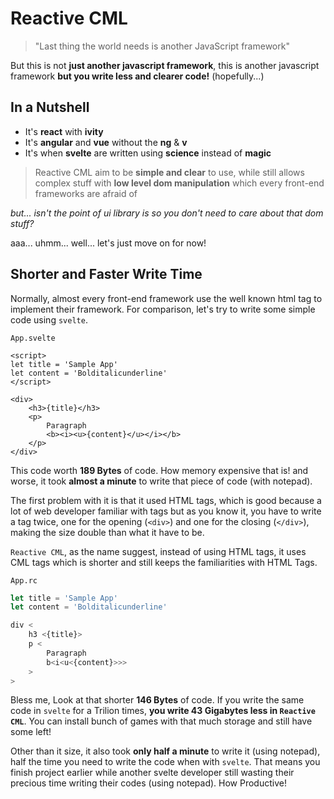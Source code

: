 # Reactive CML

> "Last thing the world needs is another JavaScript framework"

But this is not **just another javascript framework**, this is another javascript framework **but you write less and clearer code!** (hopefully...)

## In a Nutshell

-   It's **react** with **ivity**
-   It's **angular** and **vue** without the **ng** & **v**
-   It's when **svelte** are written using **science** instead of **magic**

> Reactive CML aim to be **simple and clear** to use, while still allows complex stuff with **low level dom manipulation** which every front-end frameworks are afraid of

_but... isn't the point of ui library is so you don't need to care about that dom stuff?_

aaa... uhmm... well... let's just move on for now!

## Shorter and Faster Write Time

Normally, almost every front-end framework use the well known html tag to implement their framework. For comparison, let's try to write some simple code using `svelte`.

`App.svelte`

```svelte
<script>
let title = 'Sample App'
let content = 'Bolditalicunderline'
</script>

<div>
    <h3>{title}</h3>
    <p>
        Paragraph
        <b><i><u>{content}</u></i></b>
    </p>
</div>
```

This code worth **189 Bytes** of code. How memory expensive that is! and worse, it took **almost a minute** to write that piece of code (with notepad).

The first problem with it is that it used HTML tags, which is good because a lot of web developer familiar with tags but as you know it, you have to write a tag twice, one for the opening (`<div>`) and one for the closing (`</div>`), making the size double than what it have to be.

`Reactive CML`, as the name suggest, instead of using HTML tags, it uses CML tags which is shorter and still keeps the familiarities with HTML Tags.

`App.rc`

```js
let title = 'Sample App'
let content = 'Bolditalicunderline'

div <
    h3 <{title}>
    p <
        Paragraph
        b<i<u<{content}>>>
    >
>
```

Bless me, Look at that shorter **146 Bytes** of code. If you write the same code in `svelte` for a Trilion times, **you write 43 Gigabytes less in `Reactive CML`**. You can install bunch of games with that much storage and still have some left!

Other than it size, it also took **only half a minute** to write it (using notepad), half the time you need to write the code when with `svelte`. That means you finish project earlier while another svelte developer still wasting their precious time writing their codes (using notepad). How Productive!
